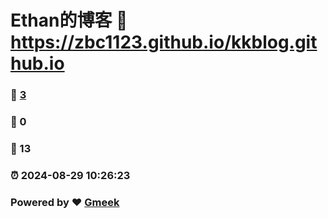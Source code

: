 # Ethan的博客 :link: https://zbc1123.github.io/kkblog.github.io 
### :page_facing_up: [3](https://zbc1123.github.io/kkblog.github.io/tag.html) 
### :speech_balloon: 0 
### :hibiscus: 13 
### :alarm_clock: 2024-08-29 10:26:23 
### Powered by :heart: [Gmeek](https://github.com/Meekdai/Gmeek)

